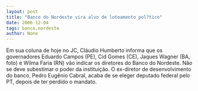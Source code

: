 ```yaml
---
layout: post
title: "Banco do Nordeste vira alvo de loteamento pol?tico"
date: 2006-12-04
tags: banco,nordeste
author: None
---
```

Em sua coluna de hoje no JC, Cláudio Humberto informa que os governadores Eduardo Campos (PE), Cid Gomes (CE), Jaques Wagner (BA, foto) e Wilma Faria (RN) vão indicar os diretores do Banco do Nordeste.
Não se deve subestimar o poder da instituição. O ex-diretor de desenvolvimento do banco, Pedro Eugênio Cabral, acaba de se eleger&nbsp;deputado federal pelo PT, depois de ter perdido o mandato. 